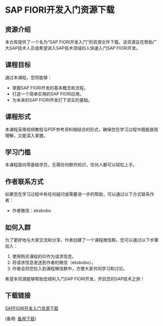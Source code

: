 # SAP FIORI开发入门资源下载

## 资源介绍

本仓库提供了一个名为“SAP FIORI开发入门”的资源文件下载。该资源旨在帮助广大SAP技术人员或希望进入SAP技术领域的人快速入门SAP FIORI开发。

## 课程目标

通过本课程，您将能够：
- 掌握SAP FIORI开发的基本概念和流程。
- 打造一个简单实用的SAP FIORI应用。
- 为未来的SAP FIORI开发打下坚实的基础。

## 课程形式

本课程采用视频教程与PDF参考资料相结合的形式，确保您在学习过程中既能直观理解，又能深入掌握。

## 学习门槛

本课程面向零基础学员，无需任何额外知识，任何人都可以轻松上手。

## 作者联系方式

如果您在学习过程中有任何疑问或需要进一步的帮助，可以通过以下方式联系作者：
- 作者微信：eksbobo

## 如何入群

为了更好地与大家交流和分享，作者创建了一个课程微信群。您可以通过以下步骤加入：
1. 使用购买课程的ID作为请求信息。
2. 将请求信息发送到作者的微信（eksbobo）。
3. 作者会将您拉入到课程微信群中，方便大家共同学习和讨论。

希望本资源能够帮助您顺利入门SAP FIORI开发，开启您的SAP技术之旅！

## 下载链接
[SAPFIORI开发入门资源下载](https://pan.quark.cn/s/7294d2b44e5c) 

(备用: [备用下载](https://pan.baidu.com/s/1Rz7m1fMYWXvjyxCbIsVgvQ?pwd=1234))
